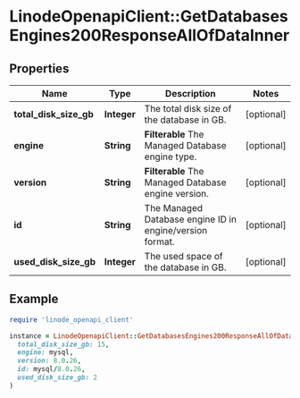 # LinodeOpenapiClient::GetDatabasesEngines200ResponseAllOfDataInner

## Properties

| Name | Type | Description | Notes |
| ---- | ---- | ----------- | ----- |
| **total_disk_size_gb** | **Integer** | The total disk size of the database in GB. | [optional] |
| **engine** | **String** | __Filterable__ The Managed Database engine type. | [optional] |
| **version** | **String** | __Filterable__ The Managed Database engine version. | [optional] |
| **id** | **String** | The Managed Database engine ID in engine/version format. | [optional] |
| **used_disk_size_gb** | **Integer** | The used space of the database in GB. | [optional] |

## Example

```ruby
require 'linode_openapi_client'

instance = LinodeOpenapiClient::GetDatabasesEngines200ResponseAllOfDataInner.new(
  total_disk_size_gb: 15,
  engine: mysql,
  version: 8.0.26,
  id: mysql/8.0.26,
  used_disk_size_gb: 2
)
```

